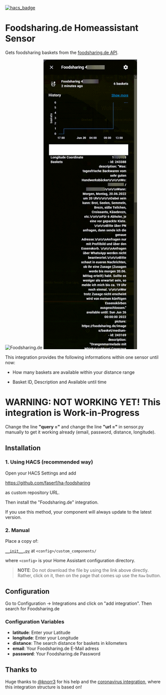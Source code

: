 [![hacs_badge](https://img.shields.io/badge/HACS-Custom-orange.svg)](https://github.com/custom-components/hacs)
# Foodsharing.de Homeassistant Sensor
Gets foodsharing baskets from the [foodsharing.de API](https://beta.foodsharing.de/api/doc/).

<img src="https://wiki.foodsharing.de/images/thumb/3/35/Foodsharinglogo_positiv.png/280px-Foodsharinglogo_positiv.png" alt="Foodsharing.de" width="300px">

<img src="images/sensor.png" alt="Foodsharing.de Sensor" width="300px">


This integration provides the following informations within one sensor until now:

- How many baskets are available within your distance range

- Basket ID, Description and Available until time

# WARNING: NOT WORKING YET! This integration is Work-in-Progress
Change the line **"query ="** and change the line **"url ="** in sensor.py manually to get it working already (email, password, distance, longitude).

## Installation
### 1. Using HACS (recommended way)

Open your HACS Settings and add

https://github.com/faserf/ha-foodsharing

as custom repository URL.

Then install the "Foodsharing.de" integration.

If you use this method, your component will always update to the latest version.

### 2. Manual
Place a copy of:

[`__init__.py`](custom_components/foodsharing) at `<config>/custom_components/`  

where `<config>` is your Home Assistant configuration directory.

>__NOTE__: Do not download the file by using the link above directly. Rather, click on it, then on the page that comes up use the `Raw` button.

## Configuration 

Go to Configuration -> Integrations and click on "add integration". Then search for Foodsharing.de

### Configuration Variables
- **latitude**: Enter your Latitude
- **longitude**: Enter your Longitude
- **distance**: The search distance for baskets in kilometers
- **email**: Your Foodsharing.de E-Mail adress
- **password**: Your Foodsharing.de Password

## Thanks to
Huge thanks to [@knorr3](https://github.com/knorr3) for his help and the [coronavirus integration](https://github.com/knorr3/coronavirus_germany), where this integration structure is based on!